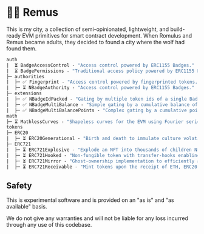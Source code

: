 # 🐺🐺 Remus 

This is my city, a collection of semi-opinionated, lightweight, and build-ready EVM primitives for smart contract development. When Romulus and Remus became adults, they decided to found a city where the wolf had found them.

```ml
auth
|  ⏳ BadgeAccessControl - "Access control powered by ERC1155 Badges."
|  ⏳ BadgePermissions - "Traditional access policy powered by ERC1155 Badges."
├─ authorities
|  ├─ ✅ Fingerprint - "Access control powered by fingerprinted tokens."
|  ├─ ⏳ NBadgeAuthority - "Access control powered by ERC1155 Badges."
├─ extensions
|  ├─ ✅ NBadgeIdPacked - "Gating by multiple token ids of a single Badge collection."
|  ├─ ✅ NBadgeMultiBalance - "Simple gating by a cumulative balance of Badges held."
|  ├─ ✅ NBadgeMultiBalancePoints - "Complex gating by a cumulative point-driven system based on Badges held."
math
├─ ⏳ MathlessCurves - "Shapeless curves for the EVM using Fourier series."
tokens
├─ ERC20
|  ├─ ⏳ ERC20Generational - "Birth and death to immulate culture volatility."
├─ ERC721
|  ├─ ⏳ ERC721Explosive - "Explode an NFT into thousands of children NFTs with the ability to reassemble."
|  ├─ ⏳ ERC721Hooked - "Non-fungible token with transfer-hooks enabling external state updates."
|  ├─ ⏳ ERC721Mirror - "Ghost-ownership implementation to efficiently airdrop an entire ERC721 collection."
|  ├─ ⏳ ERC721Receivable - "Mint tokens upon the receipt of ETH, ERC20, ERC721 or ERC1155."
```

## Safety

This is experimental software and is provided on an "as is" and "as available" basis.

We do not give any warranties and will not be liable for any loss incurred through any use of this codebase.